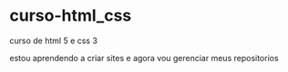 # curso-html_css
 curso de html 5 e css 3

estou aprendendo a criar sites e agora vou gerenciar meus repositorios